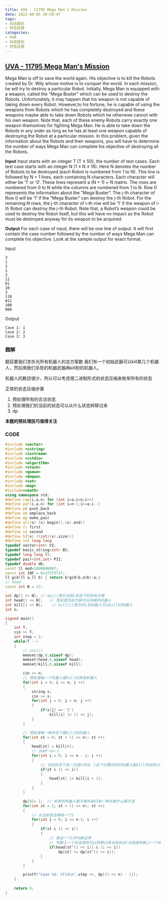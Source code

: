 ```yaml
---
title: UVA - 11795 Mega Man's Mission
date: 2022-08-05 20:59:47
tags:
- 动态规划
- 状态压缩
categories:
- UVA
- 动态规划
- 状态压缩
---
```


## [UVA - 11795 Mega Man's Mission](https://vjudge.net/problem/UVA-11795)
Mega Man is off to save the world again. His objective is to kill the Robots created by Dr. Wily whose motive is to
conquer the world. In each mission, he will try to destroy a particular Robot. Initially, Mega Man is equipped with a weapon, called the “Mega Buster” which can be used to destroy the Robots. Unfortunately, it may happen that his weapon is not capable of taking down every Robot. However,to his fortune, he is capable of using the weapons from Robots which he has completely destroyed and these weapons maybe able to take down Robots which he otherwise cannot with his own weapon. Note that, each of these enemy Robots carry exactly one weapon themselves for fighting Mega Man. He is able to take down the Robots in any order as long as he has at least one weapon capable of destroying the Robot at a particular mission. In this problem, given the information about the Robots and their weapons, you will have to determine the number of ways Mega Man can complete his objective of destroying all the Robots.

**Input**
Input starts with an integer T (T ≤ 50), the number of test cases.
Each test case starts with an integer N (1 ≤ N ≤ 16). Here N denotes the number of Robots to be
destroyed (each Robot is numbered from 1 to N). This line is followed by N + 1 lines, each containing
N characters. Each character will either be ‘1’ or ‘0’. These lines represent a (N + 1) × N matrix. The
rows are numbered from 0 to N while the columns are numbered from 1 to N. Row 0 represents the
information about the “Mega Buster”. The j-th character of Row 0 will be ‘1’ if the “Mega Buster”
can destroy the j-th Robot. For the remaining N rows, the j-th character of i-th row will be ‘1’ if
the weapon of i-th Robot can destroy the j-th Robot. Note that, a Robot’s weapon could be used to
destroy the Robot itself, but this will have no impact as the Robot must be destroyed anyway for its
weapon to be acquired.

**Output**
For each case of input, there will be one line of output. It will first contain the case number followed
by the number of ways Mega Man can complete his objective. Look at the sample output for exact
format.

Input
```
3
1
1
1
2
11
01
10
3
110
011
100
000
```
Output
```
Case 1: 1
Case 2: 2
Case 3: 3
```

### 题解
题目要我们求杀光所有机器人的总方案数
我们有一个初始武器可以kill某几个机器人，然后用我们杀死的机器武器再kill别的机器人。

机器人的数目很少，所以可以考虑用二进制形式的状态压缩来枚举所有的状态

正常的状态压缩步骤
1. 预处理所有的合法状态
2. 预处理我们的当前的状态可以从什么状态转移过来
3. dp

**本题的预处理技巧值得关注**

### CODE
```C++
#include <vector>
#include <cstring>
#include <iostream>
#include <cstdio>
#include <algorithm>
#include <stack>
#include <queue>
#include <deque>
#include <set>
#include <map>
#include<cmath>
using namespace std;
#define rep(i,a,n) for (int i=a;i<n;i++)
#define per(i,a,n) for (int i=n-1;i>=a;i--)
#define pb push_back
#define eb emplace_back
#define mp make_pair
#define all(x) (x).begin(),(x).end()
#define fi first
#define se second
#define SZ(x) ((int)(x).size())
#define int long long
typedef vector<int> VI;
typedef basic_string<int> BI;
typedef long long ll;
typedef pair<int,int> PII;
typedef double db;
const ll mod=1000000007;
const int INF = 0x3f3f3f3f;
ll gcd(ll a,ll b) { return b?gcd(b,a%b):a;}
// head
const int N = 17;

int dp[1 << N]; // dp[i]表示当前i状态下的所有方案
int head[1 << N];   // 预处理当前方案可以杀掉的机器人
int kill[1 << N];    // kill[i]表示的i号机器人可以kill的机器人
int n;

signed main()
{
    int T;
    cin >> T;
    int step = 1;
    while(T --)
    {
        // init()
        memset(dp,0,sizeof dp);
        memset(head,0,sizeof head);
        memset(kill,0,sizeof kill);

        cin >> n;
        // 预处理每一个机器人能kill的其他机器人
        for(int i = 0; i <= n; i ++)
        {
            string s;
            cin >> s;
            for(int j = 0; j < n; j ++)
            {
                if(s[j] == '1')
                    kill[i] |= (1 << j);
            }
        }

        // 预处理每一种状态下能kill的机器人
        for(int st = 0; st < (1 << n); st ++)
        {
            head[st] = kill[0];
            // 从a0～an-1
            for(int i = 0; i <= n - 1; i ++)
            {
                // 当前状态下这一位是1的话，1这个位置对应的机器人能kill的加到st能kill的里面
                if(st & (1 << i))
                {
                    head[st] |= kill[i + 1];
                }
            }
        }

        dp[0]= 1;  // 所有的机器人都不被杀掉只有一种方案什么都不选
        for(int st = 1; st < (1 << n); st ++)
        {
            // 从当前状态移除一个1
            for(int i = 0; i <= n-1; i ++)
            {
                if(st & (1 << i))
                {
                    // 移去一个1并判断边界
                    // 判断上一个状态是否可以转移过来当前状态(也就是判断上一个状态是否可以kill我们一去的机器人)
                    if(head[st^(1 << i)] & (1 << i))
                        dp[st] += dp[st^(1 << i)];
                }
            }
        }

        printf("Case %d: %lld\n",step ++, dp[(1 << n) - 1]);
    }
    
    return 0;
}
```